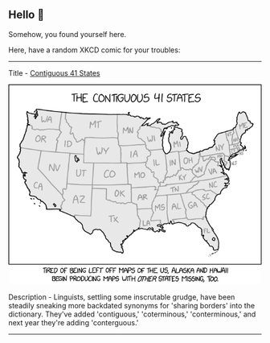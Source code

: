 ## Hello 👀

Somehow, you found yourself here.

Here, have a random XKCD comic for your troubles:

-----------------------------------

Title - [Contiguous 41 States](https://xkcd.com/2394)

![Contiguous 41 States](./random_comic.png)

Description - Linguists, settling some inscrutable grudge, have been steadily sneaking more backdated synonyms for 'sharing borders' into the dictionary. They've added 'contiguous,' 'coterminous,' 'conterminous,' and next year they're adding 'conterguous.'

-----------------------------------